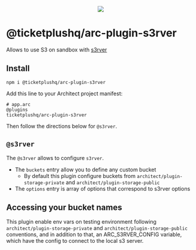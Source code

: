 <p align="center">
  <img src="https://avatars1.githubusercontent.com/u/30219716?s=200&v=4"/>
</p>

# @ticketplushq/arc-plugin-s3rver

Allows to use S3 on sandbox with [s3rver](https://www.npmjs.com/package/s3rver)

## Install

`npm i @ticketplushq/arc-plugin-s3rver`

Add this line to your Architect project manifest:

```arc
# app.arc
@plugins
ticketplushq/arc-plugin-s3rver
```

Then follow the directions below for `@s3rver`.

## `@s3rver`

The `@s3rver` allows to configure `s3rver`.

- The `buckets` entry allow you to define any custom bucket
  - By default this plugin configure buckets from `architect/plugin-storage-private` and `architect/plugin-storage-public`
- The `options` entry is array of options that correspond to s3rver options

## Accessing your bucket names

This plugin enable env vars on testing environment following `architect/plugin-storage-private` and `architect/plugin-storage-public` conventions, and in addition to that, an ARC_S3RVER_CONFIG variable, which have the config to connect to the local s3 server.
